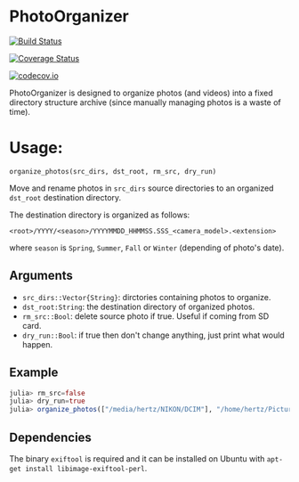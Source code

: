 # PhotoOrganizer

[![Build Status](https://travis-ci.org/GlenHertz/PhotoOrganizer.jl.svg?branch=master)](https://travis-ci.org/GlenHertz/PhotoOrganizer.jl)

[![Coverage Status](https://coveralls.io/repos/GlenHertz/PhotoOrganizer.jl/badge.svg?branch=master&service=github)](https://coveralls.io/github/GlenHertz/PhotoOrganizer.jl?branch=master)

[![codecov.io](http://codecov.io/github/GlenHertz/PhotoOrganizer.jl/coverage.svg?branch=master)](http://codecov.io/github/GlenHertz/PhotoOrganizer.jl?branch=master)

PhotoOrganizer is designed to organize photos (and videos) into a fixed directory structure archive (since manually managing photos is a waste of time).

# Usage:

    organize_photos(src_dirs, dst_root, rm_src, dry_run)

Move and rename photos in `src_dirs` source directories to an organized `dst_root` destination directory.

The destination directory is organized as follows:

    <root>/YYYY/<season>/YYYYMMDD_HHMMSS.SSS_<camera_model>.<extension>

where `season` is `Spring`, `Summer`, `Fall` or `Winter` (depending of photo's date).

## Arguments

- `src_dirs::Vector{String}`: dirctories containing photos to organize.
- `dst_root:String`: the destination directory of organized photos.
- `rm_src::Bool`: delete source photo if true.  Useful if coming from SD card.
- `dry_run::Bool`: if true then don't change anything, just print what would happen.

## Example
```julia
julia> rm_src=false
julia> dry_run=true
julia> organize_photos(["/media/hertz/NIKON/DCIM"], "/home/hertz/Pictures/Pictures", rm_src, dry_run)
```

## Dependencies

The binary `exiftool` is required and it can be installed on Ubuntu with `apt-get install libimage-exiftool-perl`.
